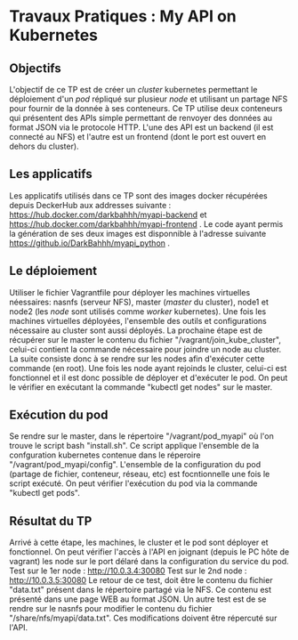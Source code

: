 # Travaux Pratiques : My API on Kubernetes

## Objectifs

L'objectif de ce TP est de créer un *cluster* kubernetes permettant le déploiement d'un *pod* répliqué sur plusieur *node* et utilisant un partage NFS pour fournir de la donnée à ses conteneurs. Ce TP utilise deux conteneurs qui présentent des APIs simple permettant de renvoyer des données au format JSON via le protocole HTTP. L'une des API est un backend (il est connecté au NFS) et l'autre est un frontend (dont le port est ouvert en dehors du cluster).

## Les applicatifs

Les applicatifs utilisés dans ce TP sont des images docker récupérées depuis DeckerHub aux addresses suivante : https://hub.docker.com/darkbahhh/myapi-backend et https://hub.docker.com/darkbahhh/myapi-frontend .
Le code ayant permis la génération de ses deux images est disponnible à l'adresse suivante https://github.io/DarkBahhh/myapi_python .

## Le déploiement

Utiliser le fichier Vagrantfile pour déployer les machines virtuelles néessaires: nasnfs (serveur NFS), master (*master* du cluster), node1 et node2 (les *node* sont utilisés comme *worker* kubernetes).
Une fois les machines virtuelles déployées, l'ensemble des outils et configurations nécessaire au cluster sont aussi déployés. La prochaine étape est de récupérer sur le master le contenu du fichier "/vagrant/join_kube_cluster", celui-ci contient la commande nécessaire pour joindre un node au cluster.
La suite consiste donc à se rendre sur les nodes afin d'exécuter cette commande (en root).
Une fois les node ayant rejoinds le cluster, celui-ci est fonctionnel et il est donc possible de déployer et d'exécuter le pod. On peut le vérifier en exécutant la commande "kubectl get nodes" sur le master.

## Exécution du pod

Se rendre sur le master, dans le répertoire "/vagrant/pod_myapi" où l'on trouve le script bash "install.sh". Ce script applique l'ensemble de la confguration kubernetes contenue dans le réperoire "/vagrant/pod_myapi/config".
L'ensemble de la configuration du pod (partage de fichier, conteneur, réseau, etc) est focntionnelle une fois le script exécuté. On peut vérifier l'exécution du pod via la commande "kubectl get pods".

## Résultat du TP

Arrivé à cette étape, les machines, le cluster et le pod sont déployer et fonctionnel. On peut vérifier l'accès à l'API en joignant (depuis le PC hôte de vagrant) les node sur le port délaré dans la configuration du service du pod.
Test sur le 1er node : http://10.0.3.4:30080
Test sur le 2nd node : http://10.0.3.5:30080
Le retour de ce test, doit être le contenu du fichier "data.txt" présent dans le répertoire partagé via le NFS. Ce contenu est présenté dans une page WEB au format JSON.
Un autre test est de se rendre sur le nasnfs pour modifier le contenu du fichier "/share/nfs/myapi/data.txt". Ces modifications doivent être répercuté sur l'API.
